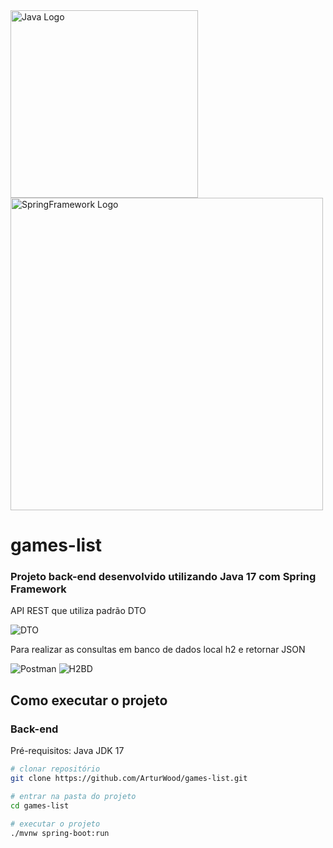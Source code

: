 <img src="https://github.com/ArturWood/games-list/assets/111249818/434c56b3-9dc9-412a-91f7-2edc3f389c14" width=300px alt="Java Logo" />
<img src="https://github.com/ArturWood/games-list/assets/111249818/d8539fd2-938e-4126-b3d4-7236a1ffdbef" width=500px alt="SpringFramework Logo" />

# games-list

### Projeto back-end desenvolvido utilizando Java 17 com Spring Framework

API REST que utiliza padrão DTO

![DTO](https://github.com/ArturWood/games-list/assets/111249818/7642602a-0f60-413f-b8ab-640571d81081)

Para realizar as consultas em banco de dados local h2 e retornar JSON

![Postman](https://github.com/ArturWood/games-list/assets/111249818/bdd3a2ea-0121-453a-9c12-e164b04d05f5)
![H2BD](https://github.com/ArturWood/games-list/assets/111249818/638dca5f-e1d4-460c-8779-1ab42d35594e)

## Como executar o projeto

### Back-end
Pré-requisitos: Java JDK 17

```bash
# clonar repositório
git clone https://github.com/ArturWood/games-list.git

# entrar na pasta do projeto
cd games-list

# executar o projeto
./mvnw spring-boot:run
```
